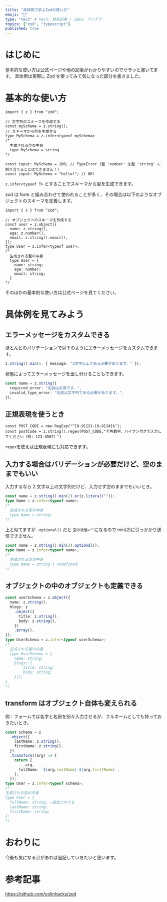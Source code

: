 ```yaml
---
title: "具体例で学ぶZodの使い方"
emoji: "💎"
type: "tech" # tech: 技術記事 / idea: アイデア
topics: ["zod", "typescript"]
published: true
---
```


# はじめに

基本的な使い方は公式ページや他の記事がわかりやすいのでサラッと書いてます。
具体例は実際に Zod を使ってみて気になった部分を書きました。

# 基本的な使い方

```ts:単純な文字列スキーマの作成
import { z } from "zod";

// 文字列のスキーマを作成する
const mySchema = z.string();
// スキーマから型を生成する
type MySchema = z.infer<typeof mySchema>
/*
  生成される型の中身
  type MySchema = string
*/

const input: MySchema = 100; // TypeError (型 'number' を型 'string' に割り当てることはできません！)
const input: MySchema = "hello!"; // OK!
```

`z.infer<typeof T>` とすることでスキーマから型を生成できます。

zod は form と組み合わせて使われることが多く、その場合は以下のようなオブジェクトのスキーマを定義します。

```ts:オブジェクトスキーマの作成
import { z } from "zod";

// オブジェクトのスキーマを作成する
const user = z.object({
  name: z.string(),
  age: z.number(),
  email: z.string().email(),
});
type User = z.infer<typeof user>;
/*
  生成される型の中身
  type User = {
    name: string;
    age: number;
    email: string;
  }
*/
```

そのほかの基本的な使い方は公式ページを見てください。

# 具体例を見てみよう

## エラーメッセージをカスタムできる

ほとんどのバリデーションで以下のようにエラーメッセージをカスタムできます。

```ts
z.string().min(5, { message: "5文字以上である必要があります。" });
```

状態によってエラーメッセージを出し分けることもできます。

```ts
const name = z.string({
  required_error: "名前は必須です。",
  invalid_type_error: "名前は文字列である必要があります。",
});
```

## 正規表現を使うとき

```ts:例： 郵便番号のバリデーション
const POST_CODE = new RegExp("^[0-9]{3}-[0-9]{4}$");
const postCode = z.string().regex(POST_CODE,"半角数字、ハイフン付きで入力してください（例: 123-4567）")
```

`regex`を使えば正規表現にも対応できます。

## 入力する場合はバリデーションが必要だけど、空のままでもいい

入力するなら 2 文字以上の文字列だけど、入力せず空のままでもいいとき。

```ts
const name = z.string().min(2).or(z.literal(""));
type Name = z.infer<typeof name>;
/*
  生成される型の中身
  type Name = string;
*/
```

上と似てますが `.optional()` だと `空の状態=""`になるので min(2)に引っかかり送信できません。

```ts
const name = z.string().min(2).optional();
type Name = z.infer<typeof name>;
/*
  生成される型の中身
  type Name = string | undefined;
*/
```

## オブジェクトの中のオブジェクトも定義できる

```ts
const userSchema = z.object({
  name: z.string(),
  blogs: z
    .object({
      title: z.string(),
      body: z.string(),
    })
    .array(),
});
type UserSchema = z.infer<typeof userSchema>;
/*
  生成される型の中身
  type UserSchema = {
    name: string;
    blogs: {
        title: string;
        body: string;
    }[];
}
*/
```

## transform はオブジェクト自体も変えられる

例：フォームでは名字と名前を別々入力させるが、フルネームとしても持っておきたいとき。

```ts
const schema = z
  .object({
    lastName: z.string(),
    firstName: z.string(),
  })
  .transform((arg) => {
    return {
      ...arg,
      fullName: `${arg.lastName} ${arg.firstName}`,
    };
  });
type User = z.infer<typeof schema>;
/*
生成される型の中身
type User = {
  fullName: string; ←追加されてる
  lastName: string;
  firstName: string;
};
*/
```

# おわりに

今後も気になる点があれば追記していきたいと思います。

# 参考記事

https://github.com/colinhacks/zod
